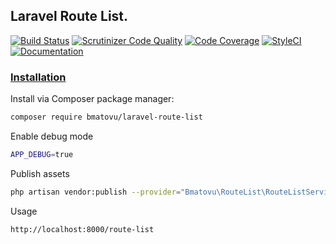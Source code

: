 ## Laravel Route List.

[![Build Status](https://travis-ci.org/mtvbrianking/laravel-route-list.svg?branch=master)](https://travis-ci.org/mtvbrianking/laravel-route-list)
[![Scrutinizer Code Quality](https://scrutinizer-ci.com/g/mtvbrianking/laravel-route-list/badges/quality-score.png?b=master)](https://scrutinizer-ci.com/g/mtvbrianking/laravel-route-list/?branch=master)
[![Code Coverage](https://scrutinizer-ci.com/g/mtvbrianking/laravel-route-list/badges/coverage.png?b=master)](https://scrutinizer-ci.com/g/mtvbrianking/laravel-route-list/?branch=master)
[![StyleCI](https://github.styleci.io/repos/272880343/shield?branch=master)](https://github.styleci.io/repos/272880343)
[![Documentation](https://img.shields.io/badge/Documentation-Blue)](https://mtvbrianking.github.io/laravel-route-list)

### [Installation](https://packagist.org/packages/bmatovu/laravel-route-list)

Install via Composer package manager:

```bash
composer require bmatovu/laravel-route-list
```

Enable debug mode

```bash
APP_DEBUG=true
```

Publish assets

```bash
php artisan vendor:publish --provider="Bmatovu\RouteList\RouteListServiceProvider"
```

Usage

```bash
http://localhost:8000/route-list
```
